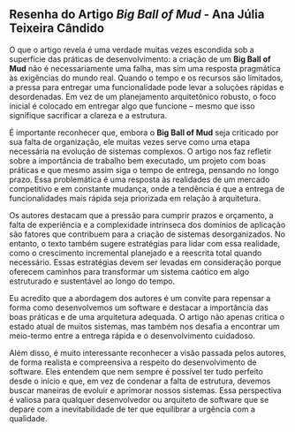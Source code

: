 ## Resenha do Artigo *Big Ball of Mud* - Ana Júlia Teixeira Cândido

O que o artigo revela é uma verdade muitas vezes escondida sob a superfície das práticas de desenvolvimento: a criação de um **Big Ball of Mud** não é necessariamente uma falha, mas sim uma resposta pragmática às exigências do mundo real. Quando o tempo e os recursos são limitados, a pressa para entregar uma funcionalidade pode levar a soluções rápidas e desordenadas. Em vez de um planejamento arquitetônico robusto, o foco inicial é colocado em entregar algo que funcione – mesmo que isso signifique sacrificar a clareza e a estrutura.

É importante reconhecer que, embora o **Big Ball of Mud** seja criticado por sua falta de organização, ele muitas vezes serve como uma etapa necessária na evolução de sistemas complexos. O artigo nos faz refletir sobre a importância de trabalho bem executado, um projeto com boas práticas e que mesmo assim siga o tempo de entrega, pensando no longo prazo. Essa problemática é uma resposta às realidades de um mercado competitivo e em constante mudança, onde a tendência é que a entrega de funcionalidades mais rápida seja priorizada em relação à arquitetura.

Os autores destacam que a pressão para cumprir prazos e orçamento, a falta de experiência e a complexidade intrínseca dos domínios de aplicação são fatores que contribuem para a criação de sistemas desorganizados. No entanto, o texto também sugere estratégias para lidar com essa realidade, como o crescimento incremental planejado e a reescrita total quando necessário. Essas estratégias devem ser levadas em consideração porque oferecem caminhos para transformar um sistema caótico em algo estruturado e sustentável ao longo do tempo.

Eu acredito que a abordagem dos autores é um convite para repensar a forma como desenvolvemos um software e destacar a importância das boas práticas e de uma arquitetura adequada. O artigo não apenas critica o estado atual de muitos sistemas, mas também nos desafia a encontrar um meio-termo entre a entrega rápida e o desenvolvimento cuidadoso.

Além disso, é muito interessante reconhecer a visão passada pelos autores, de forma realista e compreensiva a respeito do desenvolvimento de software. Eles entendem que nem sempre é possível ter tudo perfeito desde o início e que, em vez de condenar a falta de estrutura, devemos buscar maneiras de evoluir e aprimorar nossos sistemas. Essa perspectiva é valiosa para qualquer desenvolvedor ou arquiteto de software que se depare com a inevitabilidade de ter que equilibrar a urgência com a qualidade.
